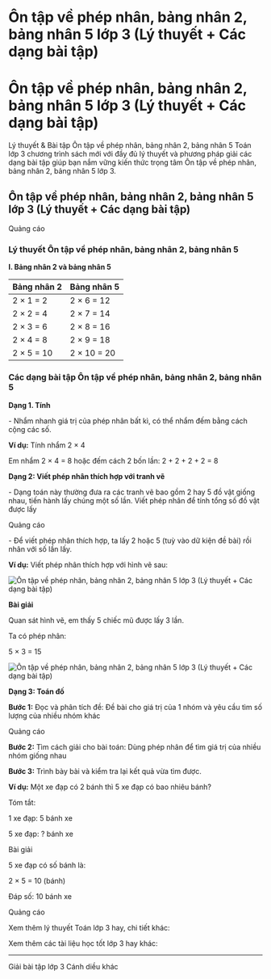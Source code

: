 # Ôn tập về phép nhân, bảng nhân 2, bảng nhân 5 lớp 3 (Lý thuyết + Các dạng bài tập)

# Ôn tập về phép nhân, bảng nhân 2, bảng nhân 5 lớp 3 (Lý thuyết + Các dạng bài tập)

Lý thuyết & Bài tập Ôn tập về phép nhân, bảng nhân 2, bảng nhân 5 Toán lớp 3 chương trình sách mới với đầy đủ lý thuyết và phương pháp giải các dạng bài tập giúp bạn nắm vững kiến thức trọng tâm Ôn tập về phép nhân, bảng nhân 2, bảng nhân 5 lớp 3.

## Ôn tập về phép nhân, bảng nhân 2, bảng nhân 5 lớp 3 (Lý thuyết + Các dạng bài tập)

Quảng cáo

### Lý thuyết Ôn tập về phép nhân, bảng nhân 2, bảng nhân 5

**I. Bảng nhân 2 và bảng nhân 5**

Bảng nhân 2 | Bảng nhân 5  
---|---  
2 × 1 = 2 | 2 × 6 = 12 | 5 × 1 = 5 | 5 × 6 = 30  
2 × 2 = 4 | 2 × 7 = 14 | 5 × 2 = 10 | 5 × 7 = 35  
2 × 3 = 6 | 2 × 8 = 16 | 5 × 3 = 15 | 5 × 8 = 40  
2 × 4 = 8 | 2 × 9 = 18 | 5 × 4 = 20 | 5 × 9 = 45  
2 × 5 = 10 | 2 × 10 = 20 | 5 × 5 = 25 | 5 × 10 = 50  
  
### Các dạng bài tập Ôn tập về phép nhân, bảng nhân 2, bảng nhân 5

**Dạng 1. Tính**

\- Nhẩm nhanh giá trị của phép nhân bất kì, có thể nhẩm đếm bằng cách cộng các số.

**Ví dụ:** Tính nhẩm 2 × 4

Em nhẩm 2 × 4 = 8 hoặc đếm cách 2 bốn lần: 2 + 2 + 2 + 2 = 8

**Dạng 2: Viết phép nhân thích hợp với tranh vẽ**

\- Dạng toán này thường đưa ra các tranh vẽ bao gồm 2 hay 5 đồ vật giống nhau, tiến hành lấy chúng một số lần. Viết phép nhân để tính tổng số đồ vật được lấy

Quảng cáo

\- Để viết phép nhân thích hợp, ta lấy 2 hoặc 5 (tuỳ vào dữ kiện đề bài) rồi nhân với số lần lấy.

**Ví dụ:** Viết phép nhân thích hợp với hình vẽ sau:

![Ôn tập về phép nhân, bảng nhân 2, bảng nhân 5 lớp 3 \(Lý thuyết + Các dạng bài tập\)](https://vietjack.com/toan-3-cd/images/ly-thuyet-phep-tru-trong-pham-vi-100-000-251510.PNG)

**Bài giải**

Quan sát hình vẽ, em thấy 5 chiếc mũ được lấy 3 lần.

Ta có phép nhân:

5 × 3 = 15

![Ôn tập về phép nhân, bảng nhân 2, bảng nhân 5 lớp 3 \(Lý thuyết + Các dạng bài tập\)](https://vietjack.com/toan-3-cd/images/ly-thuyet-phep-tru-trong-pham-vi-100-000-251511.PNG)

**Dạng 3: Toán đố**

**Bước 1:** Đọc và phân tích đề: Đề bài cho giá trị của 1 nhóm và yêu cầu tìm số lượng của nhiều nhóm khác

Quảng cáo

**Bước 2:** Tìm cách giải cho bài toán: Dùng phép nhân để tìm giá trị của nhiều nhóm giống nhau

**Bước 3:** Trình bày bài và kiểm tra lại kết quả vừa tìm được.

**Ví dụ:** Một xe đạp có 2 bánh thì 5 xe đạp có bao nhiêu bánh?

Tóm tắt:

1 xe đạp: 5 bánh xe

5 xe đạp: ? bánh xe

Bài giải

5 xe đạp có số bánh là:

2 × 5 = 10 (bánh)

Đáp số: 10 bánh xe

Quảng cáo

Xem thêm lý thuyết Toán lớp 3 hay, chi tiết khác:

Xem thêm các tài liệu học tốt lớp 3 hay khác:

* * *

Giải bài tập lớp 3 Cánh diều khác
